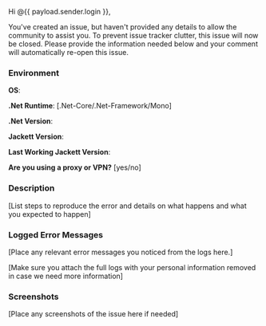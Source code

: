 Hi @{{ payload.sender.login }},

You've created an issue, but haven't provided any details to allow the community to assist you. To prevent issue tracker clutter, this issue will now be closed. Please provide the information needed below and your comment will automatically re-open this issue.

### Environment

**OS**:

**.Net Runtime**: [.Net-Core/.Net-Framework/Mono]

**.Net Version**:

**Jackett Version**:

**Last Working Jackett Version**:

**Are you using a proxy or VPN?** [yes/no]

### Description

[List steps to reproduce the error and details on what happens and what you expected to happen]


### Logged Error Messages

[Place any relevant error messages you noticed from the logs here.]

[Make sure you attach the full logs with your personal information removed in case we need more information]

### Screenshots

[Place any screenshots of the issue here if needed]
